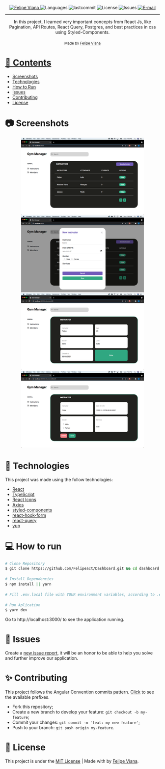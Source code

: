 

<p align="center">
   <a href="https://www.linkedin.com/in/felipe-viana/">
      <img alt="Felipe Viana" src="https://img.shields.io/badge/-felipeviana-5965e0?style=flat&logo=Linkedin&logoColor=white" />
   </a>
  <img alt="Languages" src="https://img.shields.io/github/languages/count/felipeact/News?color=%235963C5" />
  <img alt="lastcommit" src="https://img.shields.io/github/last-commit/felipeact/News?color=%235761C3" />
  <img alt="License" src="https://img.shields.io/github/license/felipeact/News?color=%235E69D7" />
  <img alt="Issues" src="https://img.shields.io/github/issues/felipeact/News?color=%235965E0">
  <a href="mailto:felipetiburcioviana@gmail.com">
   <img alt="E-mail" src="https://img.shields.io/badge/-felipetiburcioviana%40gmail.com-%23525DCB" />
  </a>
</p>

<!-- <p align="center">
  📰 News is a blog where you can stay on top of the latest news.
</p> -->

<hr />

<p align="center">In this project, I learned very important concepts from React Js, like Pagination, API Routes, React Query, Postgres, and best practices in css using Styled-Components.
</p>

<div align="center">
  <sub> Made by
    <a href="https://github.com/felipeact">Felipe Viana 
  </sub>
</div>

# 📌 Contents

* [Screenshots](#camera-screenshot)
* [Technologies](#rocket-technologies)
* [How to Run](#computer-how-to-run)
* [Issues](#bug-issues)
* [Contributing](#sparkles-issues)
* [License](#page_facing_up-license)

# :camera: Screenshots
<div align="center">
   <img src="./.github/instructors.png" width="400px">
   <img src="./.github/modal.png" width="400px">
   <img src="./.github/showInstructor.png" width="400px">
   <img src="./.github/editInstructor.png" width="400px">
</div>

# :rocket: Technologies
This project was made using the follow technologies:

* [React](https://reactjs.org/)
* [TypeScript](https://www.typescriptlang.org/)
* [React Icons](https://react-icons.github.io/react-icons/)
* [Axios](https://github.com/axios/axios)
* [styled-components](https://styled-components.com/)
* [react-hook-form](https://react-hook-form.com/)
* [react-query](https://react-query.tanstack.com/)
* [yup](https://github.com/jquense/yup)

# :computer: How to run

```bash
# Clone Repository
$ git clone https://github.com/Felipeact/Dashboard.git && cd dashboard

# Install Dependencies
$ npm install || yarn 

# Fill .env.local file with YOUR environment variables, according to .env.example file.

# Run Aplication
$ yarn dev
```
Go to http://localhost:3000/ to see the application running.

# :bug: Issues

Create a <a href="https://github.com/Felipeact/Dashboard.git/issues">new issue report</a>, it will be an honor to be able to help you solve and further improve our application.

# :sparkles: Contributing

This project follows the Angular Convention commits pattern. [Click](./commitlint.config.js) to see the available prefixes.

- Fork this repository;
- Create a new branch to develop your feature: `git checkout -b my-feature`;
- Commit your changes: `git commit -m 'feat: my new feature'`;
- Push to your branch: `git push origin my-feature`.

# :page_facing_up: License

This project is under the [MIT License](./LICENSE) |
Made with by [Felipe Viana](https://www.linkedin.com/in/felipe-viana/).
